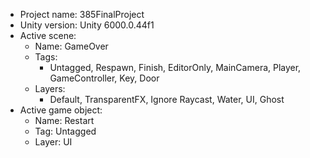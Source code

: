 <!-- UNITY CODE ASSIST INSTRUCTIONS START -->
- Project name: 385FinalProject
- Unity version: Unity 6000.0.44f1
- Active scene:
  - Name: GameOver
  - Tags:
    - Untagged, Respawn, Finish, EditorOnly, MainCamera, Player, GameController, Key, Door
  - Layers:
    - Default, TransparentFX, Ignore Raycast, Water, UI, Ghost
- Active game object:
  - Name: Restart
  - Tag: Untagged
  - Layer: UI
<!-- UNITY CODE ASSIST INSTRUCTIONS END -->